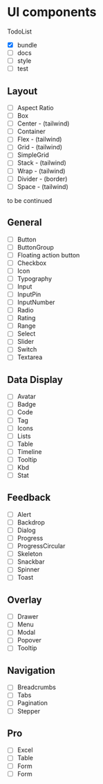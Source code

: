 # UI components

TodoList

- [x] bundle
- [ ] docs
- [ ] style
- [ ] test

## Layout

- [ ] Aspect Ratio
- [ ] Box
- [ ] Center - (tailwind)
- [ ] Container
- [ ] Flex - (tailwind)
- [ ] Grid - (tailwind)
- [ ] SimpleGrid
- [ ] Stack - (tailwind)
- [ ] Wrap - (tailwind)
- [ ] Divider - (border)
- [ ] Space - (tailwind)

to be continued

## General

- [ ] Button
- [ ] ButtonGroup
- [ ] Floating action button
- [ ] Checkbox
- [ ] Icon
- [ ] Typography
- [ ] Input
- [ ] InputPin
- [ ] InputNumber
- [ ] Radio
- [ ] Rating
- [ ] Range
- [ ] Select
- [ ] Slider
- [ ] Switch
- [ ] Textarea

## Data Display

- [ ] Avatar
- [ ] Badge
- [ ] Code
- [ ] Tag
- [ ] Icons
- [ ] Lists
- [ ] Table
- [ ] Timeline
- [ ] Tooltip
- [ ] Kbd
- [ ] Stat

## Feedback

- [ ] Alert
- [ ] Backdrop
- [ ] Dialog
- [ ] Progress
- [ ] ProgressCircular
- [ ] Skeleton
- [ ] Snackbar
- [ ] Spinner
- [ ] Toast

## Overlay

- [ ] Drawer
- [ ] Menu
- [ ] Modal
- [ ] Popover
- [ ] Tooltip

## Navigation

- [ ] Breadcrumbs
- [ ] Tabs
- [ ] Pagination
- [ ] Stepper

## Pro

- [ ] Excel
- [ ] Table
- [ ] Form
- [ ] Form
